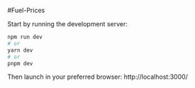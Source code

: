 #Fuel-Prices

Start by running the development server:

```bash
npm run dev
# or
yarn dev
# or
pnpm dev
```
Then launch in your preferred browser: http://localhost:3000/


